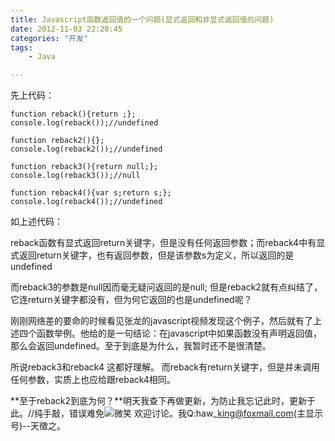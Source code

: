 ```yaml
---
title: Javascript函数返回值的一个问题(显式返回和非显式返回值的问题)
date: 2012-11-03 22:20:45
categories: "开发"
tags:
	- Java

---
```


先上代码：

``````````
function reback(){return ;};
console.log(reback());//undefined

function reback2(){};
console.log(reback2());//undefined

function reback3(){return null;};
console.log(reback3());//null

function reback4(){var s;return s;};
console.log(reback4());//undefined
``````````

如上述代码：

reback函数有显式返回return关键字，但是没有任何返回参数；而reback4中有显式返回return关键字，也有返回参数，但是该参数s为定义，所以返回的是undefined

而reback3的参数是null因而毫无疑问返回的是null; 但是reback2就有点纠结了，它连return关键字都没有，但为何它返回的也是undefined呢？

刚刚网络差的要命的时候看见张龙的javascript视频发现这个例子，然后就有了上述四个函数举例。他给的是一句结论：在javascript中如果函数没有声明返回值，那么会返回undefined。至于到底是为什么，我暂时还不是很清楚。

所说reback3和reback4 这都好理解。 而reback有return关键字，但是并未调用任何参数，实质上也应给跟reback4相同。

**至于reback2到底为何？**明天我查下再做更新，为防止我忘记此时，更新于此。//纯手敲，错误难免![微笑][QJVY-NZEN-YNZ2.gif] 欢迎讨论。我Q:haw\_king@foxmail.com(主显示号)--天徵之。




[QJVY-NZEN-YNZ2.gif]: /pro/os/crawler/QJVY-NZEN-YNZ2.gif